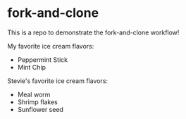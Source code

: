 # fork-and-clone

This is a repo to demonstrate the fork-and-clone workflow!


My favorite ice cream flavors:

- Peppermint Stick
- Mint Chip

Stevie's favorite ice cream flavors:

- Meal worm
- Shrimp flakes
- Sunflower seed
